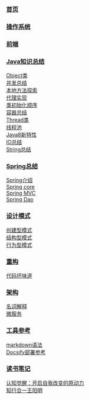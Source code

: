 ### [首页](/start.md)<br>
### [操作系统](os/README.md)<br>
### [前端](front/README.md)<br>
### [Java知识总结](java/README.md)<br>
[Object类](java/Object类.md)<br>
[并发总结](java/Java并发总结.md)<br>
[本地方法探索](java/Java的本地方法探索.md)<br>
[代理实现](java/Java的代理实现.md)<br>
[类初始化顺序](java/java类初始化顺序.md)<br>
[容器总结](java/java容器总结.md)<br>
[Thread类](java/java线程类Thread.md)<br>
[线程池](java/Java线程池.md)<br>
[Java8新特性](java/Java8新特性.md)<br>
[IO总结](java/IO总结.md)<br>
[String总结](java/String类总结.md)<br>
### [Spring总结](spring/README.md)<br>
[Spring介绍](spring/Spring介绍.md)<br>
[Spring core](spring/SpringCore.md)<br>
[Spring MVC](spring/SpringMVC.md)<br>
[Spring Dao](spring/SpringDao.md)<br>
### [设计模式](designpattern/README.md)<br>
[创建型模式](designpattern/createPattern.md)<br>
[结构型模式](designpattern/structPattern.md)<br>
[行为型模式](designpattern/processPattern.md)<br>
### [重构](refactoring/README.md)<br>
[代码坏味道](refactoring/codeSmell.md)<br>
### [架构](architecture/README.md)<br>
[名词解释](architecture/名词解释.md)<br>
[微服务](architecture/微服务架构.md)<br>
### [工具参考](工具/)
[markdown语法](工具/markdown语法.md)<br>
[Docsify部署参考](工具/Docsify部署参考.md)<br>
### [读书笔记](读书笔记/README.md)<br>
[认知觉醒：开启自我改变的原动力](读书笔记/认知觉醒读书笔记.md)<br>
[知行合一王阳明](读书笔记/知行合一王阳明读书笔记.md)<br>
